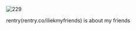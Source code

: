 ![229](https://github.com/user-attachments/assets/0d32786b-4196-43d4-b45e-d2126e1b1402)

   rentry(rentry.co/iliekmyfriends) is about my friends
